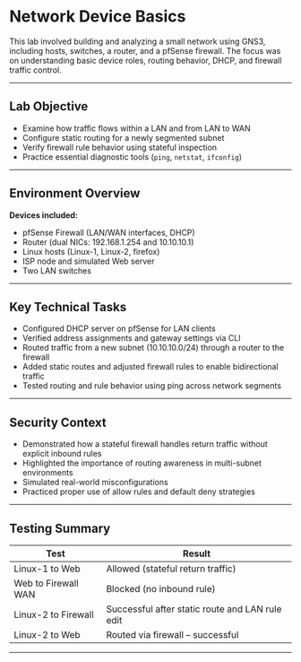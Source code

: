 # Network Device Basics 

This lab involved building and analyzing a small network using GNS3, including hosts, switches, a router, and a pfSense firewall. The focus was on understanding basic device roles, routing behavior, DHCP, and firewall traffic control.

---

## Lab Objective

- Examine how traffic flows within a LAN and from LAN to WAN
- Configure static routing for a newly segmented subnet
- Verify firewall rule behavior using stateful inspection
- Practice essential diagnostic tools (`ping`, `netstat`, `ifconfig`)

---

## Environment Overview

**Devices included:**
- pfSense Firewall (LAN/WAN interfaces, DHCP)
- Router (dual NICs: 192.168.1.254 and 10.10.10.1)
- Linux hosts (Linux-1, Linux-2, firefox)
- ISP node and simulated Web server
- Two LAN switches

---

## Key Technical Tasks

- Configured DHCP server on pfSense for LAN clients
- Verified address assignments and gateway settings via CLI
- Routed traffic from a new subnet (10.10.10.0/24) through a router to the firewall
- Added static routes and adjusted firewall rules to enable bidirectional traffic
- Tested routing and rule behavior using ping across network segments

---

## Security Context

- Demonstrated how a stateful firewall handles return traffic without explicit inbound rules
- Highlighted the importance of routing awareness in multi-subnet environments
- Simulated real-world misconfigurations 
- Practiced proper use of allow rules and default deny strategies

---

## Testing Summary

| Test | Result |
|------|--------|
| Linux-1 to Web | Allowed (stateful return traffic) |
| Web to Firewall WAN | Blocked (no inbound rule) |
| Linux-2 to Firewall | Successful after static route and LAN rule edit |
| Linux-2 to Web | Routed via firewall – successful |

---
